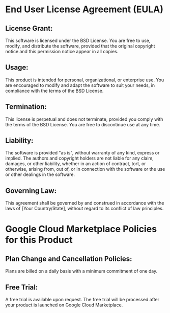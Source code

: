End User License Agreement (EULA)
==================================

License Grant:
----------------- 
This software is licensed under the BSD License. You are free to use, modify, and distribute the software, provided that the original copyright notice and this permission notice appear in all copies.

Usage:
------ 
This product is intended for personal, organizational, or enterprise use. You are encouraged to modify and adapt the software to suit your needs, in compliance with the terms of the BSD License.

Termination:
------------ 
This license is perpetual and does not terminate, provided you comply with the terms of the BSD License. You are free to discontinue use at any time.

Liability:
---------- 
The software is provided "as is", without warranty of any kind, express or implied. The authors and copyright holders are not liable for any claim, damages, or other liability, whether in an action of contract, tort, or otherwise, arising from, out of, or in connection with the software or the use or other dealings in the software.

Governing Law:
-------------- 
This agreement shall be governed by and construed in accordance with the laws of [Your Country/State], without regard to its conflict of law principles.

Google Cloud Marketplace Policies for this Product
==================================================

Plan Change and Cancellation Policies:
-------------------------------------
Plans are billed on a daily basis with a minimum commitment of one day.

Free Trial:
------------
A free trial is available upon request. The free trial will be processed after your product is launched on Google Cloud Marketplace.


